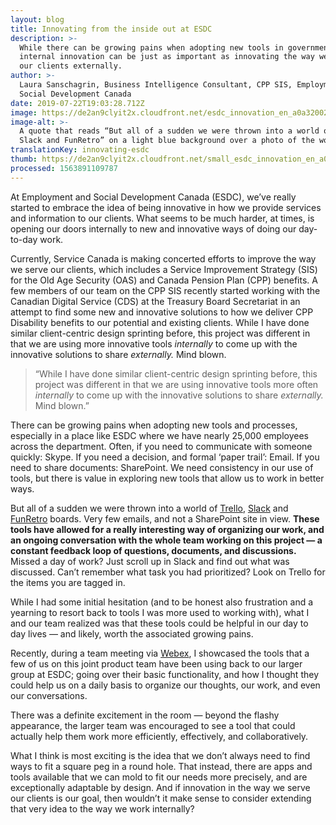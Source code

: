 ```yaml
---
layout: blog
title: Innovating from the inside out at ESDC
description: >-
  While there can be growing pains when adopting new tools in government,
  internal innovation can be just as important as innovating the way we serve
  our clients externally.
author: >-
  Laura Sanschagrin, Business Intelligence Consultant, CPP SIS, Employment and
  Social Development Canada
date: 2019-07-22T19:03:28.712Z
image: https://de2an9clyit2x.cloudfront.net/esdc_innovation_en_a0a320022b.jpg
image-alt: >-
  A quote that reads “But all of a sudden we were thrown into a world of Trello,
  Slack and FunRetro” on a light blue background over a photo of the woods
translationKey: innovating-esdc
thumb: https://de2an9clyit2x.cloudfront.net/small_esdc_innovation_en_a0a320022b.jpg
processed: 1563891109787
---
```

At Employment and Social Development Canada (ESDC), we’ve really started to embrace the idea of being innovative in how we provide services and information to our clients. What seems to be much harder, at times, is opening our doors internally to new and innovative ways of doing our day-to-day work.

Currently, Service Canada is making concerted efforts to improve the way we serve our clients, which includes a Service Improvement Strategy (SIS) for the Old Age Security (OAS) and Canada Pension Plan (CPP) benefits. A few members of our team on the CPP SIS recently started working with the Canadian Digital Service (CDS) at the Treasury Board Secretariat in an attempt to find some new and innovative solutions to how we deliver CPP Disability benefits to our potential and existing clients. While I have done similar client-centric design sprinting before, this project was different in that we are using more innovative tools *internally* to come up with the innovative solutions to share *externally.* Mind blown.

> “While I have done similar client-centric design sprinting before, this project was different in that we are using innovative tools more often *internally* to come up with the innovative solutions to share *externally.* Mind blown.”

There can be growing pains when adopting new tools and processes, especially in a place like ESDC where we have nearly 25,000 employees across the department. Often, if you need to communicate with someone quickly: Skype. If you need a decision, and formal ‘paper trail’: Email. If you need to share documents: SharePoint. We need consistency in our use of tools, but there is value in exploring new tools that allow us to work in better ways. 

But all of a sudden we were thrown into a world of [Trello](https://trello.com), [Slack](https://slack.com/intl/en-ca/) and [FunRetro](https://funretro.io/) boards. Very few emails, and not a SharePoint site in view. **These tools have allowed for a really interesting way of organizing our work, and an ongoing conversation with the whole team working on this project — a constant feedback loop of questions, documents, and discussions.** Missed a day of work? Just scroll up in Slack and find out what was discussed. Can’t remember what task you had prioritized? Look on Trello for the items you are tagged in.

While I had some initial hesitation (and to be honest also frustration and a yearning to resort back to tools I was more used to working with), what I and our team realized was that these tools could be helpful in our day to day lives — and likely, worth the associated growing pains.

Recently, during a team meeting via [Webex](https://www.webex.com/), I showcased the tools that a few of us on this joint product team have been using back to our larger group at ESDC; going over their basic functionality, and how I thought they could help us on a daily basis to organize our thoughts, our work, and even our conversations. 

There was a definite excitement in the room — beyond the flashy appearance, the larger team was encouraged to see a tool that could actually help them work more efficiently, effectively, and collaboratively. 

What I think is most exciting is the idea that we don’t always need to find ways to fit a square peg in a round hole. That instead, there are apps and tools available that we can mold to fit our needs more precisely, and are exceptionally adaptable by design. And if innovation in the way we serve our clients is our goal, then wouldn’t it make sense to consider extending that very idea to the way we work internally?

